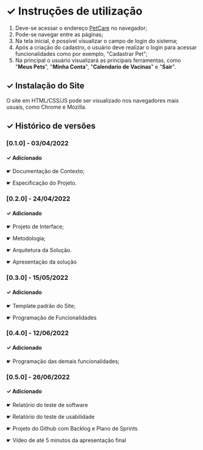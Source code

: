 # ✓ Instruções de utilização

1. Deve-se acessar o endereço [PetCare](https://petcare-deploy.herokuapp.com/) no navegador; 
2. Pode-se navegar entre as páginas; 
3. Na tela inicial, é possível visualizar o campo de login do sistema;
4. Após a criação do cadastro, o usuário deve realizar o login para acessar funcionalidades como por exemplo, "Cadastrar Pet"; 
5. Na principal o usuário visualizará as principais ferramentas, como "**Meus Pets**", "**Minha Conta**", "**Calendario de Vacinas**" e "**Sair**".

## ✓ Instalação do Site

O site em HTML/CSS/JS pode ser visualizado nos navegadores mais usuais, como Chrome e Mozilla.

## ✓ Histórico de versões

### [0.1.0] - 03/04/2022
#### ✓ Adicionado
☛ Documentação de Contexto;

☛ Especificação do Projeto.

### [0.2.0] - 24/04/2022
#### ✓ Adicionado
☛ Projeto de Interface;

☛ Metodologia;

☛ Arquitetura da Solução.

☛ Apresentação da solução

### [0.3.0] - 15/05/2022
#### ✓ Adicionado
☛ Template padrão do Site;

☛ Programação de Funcionalidades

### [0.4.0] - 12/06/2022
#### ✓ Adicionado
☛ Programação das demais funcionalidades;

### [0.5.0] - 26/06/2022
#### ✓ Adicionado
☛ Relatório do teste de software

☛ Relatório do teste de usabilidade

☛ Projeto do Github com Backlog e Plano de Sprints


☛ Vídeo de até 5 minutos da apresentação final